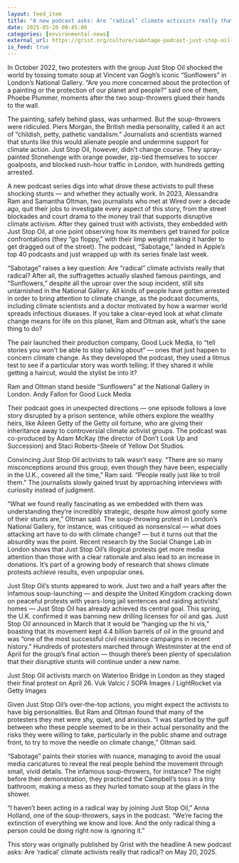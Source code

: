 ```yaml
---
layout: feed_item
title: "A new podcast asks: Are ‘radical’ climate activists really that radical?"
date: 2025-05-20 08:45:00
categories: [environmental-news]
external_url: https://grist.org/culture/sabotage-podcast-just-stop-oil-radical-climate-activists/
is_feed: true
---
```


In October 2022, two protesters with the group Just Stop Oil shocked the world by tossing tomato soup at Vincent van Gogh’s iconic “Sunflowers” in London’s National Gallery. “Are you more concerned about the protection of a painting or the protection of our planet and people?” said one of them, Phoebe Plummer, moments after the two soup-throwers glued their hands to the wall.



The painting, safely behind glass, was unharmed. But the soup-throwers were ridiculed. Piers Morgan, the British media personality, called it an act of “childish, petty, pathetic vandalism.” Journalists and scientists warned that stunts like this would alienate people and undermine support for climate action. Just Stop Oil, however, didn’t change course. They spray-painted Stonehenge with orange powder, zip-tied themselves to soccer goalposts, and blocked rush-hour traffic in London, with hundreds getting arrested.



A new podcast series digs into what drove these activists to pull these shocking stunts — and whether they actually work. In 2023, Alessandra Ram and Samantha Oltman, two journalists who met at Wired over a decade ago, quit their jobs to investigate every aspect of this story, from the street blockades and court drama to the money trail that supports disruptive climate activism. After they gained trust with activists, they embedded with Just Stop Oil, at one point observing how its members get trained for police confrontations (they &#8220;go floppy,&#8221; with their limp weight making it harder to get dragged out of the street). The podcast, “Sabotage,” landed in Apple’s top 40 podcasts and just wrapped up with its series finale last week.&nbsp;



“Sabotage” raises a key question: Are “radical” climate activists really that radical? After all, the suffragettes actually slashed famous paintings, and “Sunflowers,” despite all the uproar over the soup incident, still sits untarnished in the National Gallery. All kinds of people have gotten arrested in order to bring attention to climate change, as the podcast documents, including climate scientists and a doctor motivated by how a warmer world spreads infectious diseases. If you take a clear-eyed look at what climate change means for life on this planet, Ram and Oltman ask, what’s the sane thing to do?&nbsp;



The pair launched their production company, Good Luck Media, to “tell stories you won’t be able to stop talking about” — ones that just happen to concern climate change. As they developed the podcast, they used a litmus test to see if a particular story was worth telling: If they shared it while getting a haircut, would the stylist be into it? 



Ram and Oltman stand beside &#8220;Sunflowers&#8221; at the National Gallery in London. Andy Fallon for Good Luck Media



Their podcast goes in unexpected directions — one episode follows a love story disrupted by a prison sentence, while others explore the wealthy heirs, like Aileen Getty of the Getty oil fortune, who are giving their inheritance away to controversial climate activist groups. The podcast was co-produced by Adam McKay (the director of Don’t Look Up and Succession) and Staci Roberts-Steele of Yellow Dot Studios.



Convincing Just Stop Oil activists to talk wasn’t easy. “There are so many misconceptions around this group, even though they have been, especially in the U.K., covered all the time,” Ram said. “People really just like to troll them.” The journalists slowly gained trust by approaching interviews with curiosity instead of judgment.&nbsp;



“What we found really fascinating as we embedded with them was understanding they&#8217;re incredibly strategic, despite how almost goofy some of their stunts are,” Oltman said. The soup-throwing protest in London’s National Gallery, for instance, was critiqued as nonsensical — what does attacking art have to do with climate change? — but it turns out that the absurdity was the point. Recent research by the Social Change Lab in London shows that Just Stop Oil’s illogical protests get more media attention than those with a clear rationale and also lead to an increase in donations. It’s part of a growing body of research that shows climate protests achieve results, even unpopular ones.



Just Stop Oil’s stunts appeared to work. Just two and a half years after the infamous soup-launching — and despite the United Kingdom cracking down on peaceful protests with years-long jail sentences and raiding activists’ homes — Just Stop Oil has already achieved its central goal. This spring, the U.K. confirmed it was banning new drilling licenses for oil and gas. Just Stop Oil announced in March that it would be “hanging up the hi vis,” boasting that its movement kept 4.4 billion barrels of oil in the ground and was “one of the most successful civil resistance campaigns in recent history.” Hundreds of protesters marched through Westminster at the end of April for the group’s final action — though there’s been plenty of speculation that their disruptive stunts will continue under a new name.



Just Stop Oil activists march on Waterloo Bridge in London as they staged their final protest on April 26.
 Vuk Valcic / SOPA Images / LightRocket via Getty Images



Given Just Stop Oil’s over-the-top actions, you might expect the activists to have big personalities. But Ram and Oltman found that many of the protesters they met were shy, quiet, and anxious. “I was startled by the gulf between who these people seemed to be in their actual personality and the risks they were willing to take, particularly in the public shame and outrage front, to try to move the needle on climate change,” Oltman said.&nbsp;



“Sabotage” paints their stories with nuance, managing to avoid the usual media caricatures to reveal the real people behind the movement through small, vivid details. The infamous soup-throwers, for instance? The night before their demonstration, they practiced the Campbell’s toss in a tiny bathroom, making a mess as they hurled tomato soup at the glass in the shower.



“I haven’t been acting in a radical way by joining Just Stop Oil,” Anna Holland, one of the soup-throwers, says in the podcast. “We’re facing the extinction of everything we know and love. And the only radical thing a person could be doing right now is ignoring it.”




This story was originally published by Grist with the headline A new podcast asks: Are &#8216;radical&#8217; climate activists really that radical? on May 20, 2025.
